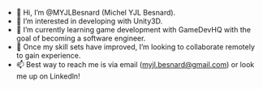 - 👋 Hi, I’m @MYJLBesnard (Michel YJL Besnard).
- 👀 I’m interested in developing with Unity3D.
- 🌱 I’m currently learning game development with GameDevHQ with the goal of becoming a software engineer.
- 💞️ Once my skill sets have improved, I’m looking to collaborate remotely to gain experience.
- 📫 Best way to reach me is via email (myjl.besnard@gmail.com) or look me up on Linkedln!

<!---
MYJLBesnard/MYJLBesnard is a ✨ special ✨ repository because its `README.md` (this file) appears on your GitHub profile.
You can click the Preview link to take a look at your changes.
--->
